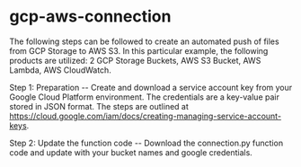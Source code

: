 # gcp-aws-connection
The following steps can be followed to create an automated push of files from GCP Storage to AWS S3.
In this particular example, the following products are utilized: 2 GCP Storage Buckets, AWS S3 Bucket, AWS Lambda, AWS CloudWatch.

Step 1: Preparation --
Create and download a service account key from your Google Cloud Platform environment. The credentials are a key-value pair stored in JSON format. The steps are outlined at https://cloud.google.com/iam/docs/creating-managing-service-account-keys.

Step 2: Update the function code --
Download the connection.py function code and update with your bucket names and google credentials.
